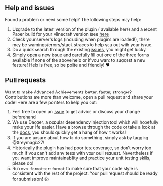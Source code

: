 ## Help and issues

Found a problem or need some help? The following steps may help:

1. Upgrade to the latest version of the plugin (
   available [here](https://www.spigotmc.org/resources/advancedachievements.121486/history)) and a recent Paper build for
   your Minecraft version (see [here](https://docs.papermc.io/paper/getting-started).
2. Check your server's logs (including when plugins are loaded!), there may be warnings/errors/stack straces to help you
   out with your issue.
3. Do a quick search through the existing [issues](https://github.com/mrfdev/advanced-achievements/issues), you might
   get lucky!
4. Simply open a new issue and carefully fill out one of the three forms available if none of the above help or if you
   want to suggest a new feature! Help is free, so be polite and friendly! :heart:

## Pull requests

Want to make Advanced Achievements better, faster, stronger? Contributions are more than welcome, open a pull request
and share your code! Here are a few pointers to help you out:

1. Feel free to open an [issue](https://github.com/mrfdev/advanced-achievements/issues) to get advice or discuss your
   change beforehand!
2. We use [Dagger](https://github.com/google/dagger), a popular dependency injection tool which will hopefully make your
   life easier. Have a browse through the code or take a look at the [docs](https://dagger.dev/dev-guide/), you should
   quickly get a hang of how it works!
3. If you are unsure about how to do something, simply ask by tagging @Greymagic27!
4. Historically the plugin has had poor test coverage, so don't worry too much if you can't add any tests with your pull
   request. Nevertheless if you want improve maintainability and practice your unit testing skills, please do!
5. Run `mvn formatter:format` to make sure that your code style is consistent with the rest of the project. Your pull
   request should be ready for submission! :+1: